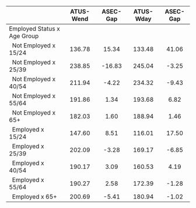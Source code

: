 
|                      |    ATUS-Wend |     ASEC-Gap |    ATUS-Wday |     ASEC-Gap |
| -------------------- | :----------: | :----------: | :----------: | :----------: |
| Employed Status x Age Group |              |              |              |              |
| &nbsp;&nbsp;Not Employed x 15/24 |       136.78 |        15.34 |       133.48 |        41.06 |
| &nbsp;&nbsp;Not Employed x 25/39 |       238.85 |       -16.83 |       245.04 |        -3.25 |
| &nbsp;&nbsp;Not Employed x 40/54 |       211.94 |        -4.22 |       234.32 |        -9.43 |
| &nbsp;&nbsp;Not Employed x 55/64 |       191.86 |         1.34 |       193.68 |         6.82 |
| &nbsp;&nbsp;Not Employed x 65+ |       182.03 |         1.60 |       188.94 |         1.46 |
| &nbsp;&nbsp;Employed x 15/24 |       147.60 |         8.51 |       116.01 |        17.50 |
| &nbsp;&nbsp;Employed x 25/39 |       202.09 |        -3.28 |       169.17 |        -6.85 |
| &nbsp;&nbsp;Employed x 40/54 |       190.17 |         3.09 |       160.53 |         4.19 |
| &nbsp;&nbsp;Employed x 55/64 |       190.27 |         2.58 |       172.39 |        -1.28 |
| &nbsp;&nbsp;Employed x 65+ |       200.69 |        -5.41 |       180.94 |        -1.02 |


